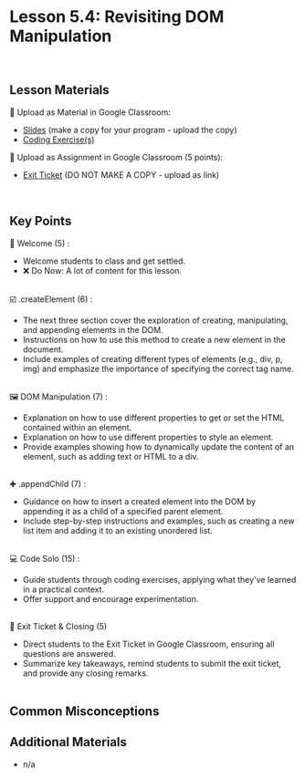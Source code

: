 # Lesson 5.4: Revisiting DOM Manipulation

<br>

## Lesson Materials

📖 Upload as Material in Google Classroom:
- [Slides](https://docs.google.com/presentation/d/1VF5vvM8S-XY4RcKDdCXmRGwP3o5Q1wh0Bsin9lnQ-ZI/edit?usp=sharing) (make a copy for your program - upload the copy)
- [Coding Exercise(s)]()

📝 Upload as Assignment in Google Classroom (5 points):
- [Exit Ticket]() (DO NOT MAKE A COPY - upload as link)

<br>


## Key Points

👋 Welcome (5) :
- Welcome students to class and get settled.
- ❌ Do Now: A lot of content for this lesson.<br><br>

☑️ .createElement (6) :
- The next three section cover the exploration of creating, manipulating, and appending elements in the DOM.
- Instructions on how to use this method to create a new element in the document.
- Include examples of creating different types of elements (e.g., div, p, img) and emphasize the importance of specifying the correct tag name.<br><br>

🖼️ DOM Manipulation (7) : 
- Explanation on how to use different properties to get or set the HTML contained within an element.
- Explanation on how to use different properties to style an element.
- Provide examples showing how to dynamically update the content of an element, such as adding text or HTML to a div.<br><br>

✚ .appendChild (7) : 
- Guidance on how to insert a created element into the DOM by appending it as a child of a specified parent element. 
- Include step-by-step instructions and examples, such as creating a new list item and adding it to an existing unordered list.<br><br>

💻 Code Solo (15) : 
- Guide students through coding exercises, applying what they've learned in a practical context. 
- Offer support and encourage experimentation.<br><br>

👋 Exit Ticket & Closing (5)
- Direct students to the Exit Ticket in Google Classroom, ensuring all questions are answered.
- Summarize key takeaways, remind students to submit the exit ticket, and provide any closing remarks.<br><br>


## Common Misconceptions



## Additional Materials
- n/a
